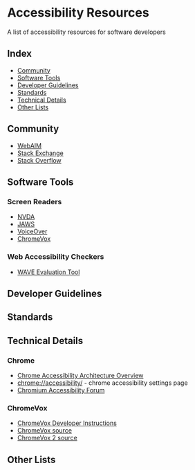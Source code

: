 # Accessibility Resources
A list of accessibility resources for software developers

## Index

* [Community](#community)
* [Software Tools](#software-tools)
* [Developer Guidelines](#developer-guidelines)
* [Standards](#standards)
* [Technical Details](#technical-details)
* [Other Lists](#other-lists)

## Community

* [WebAIM](http://webaim.org/)
* [Stack Exchange](https://ux.stackexchange.com/questions/tagged/accessibility)
* [Stack Overflow](http://stackoverflow.com/questions/tagged/accessibility)

## Software Tools

### Screen Readers

* [NVDA](https://www.nvaccess.org/)
* [JAWS](http://www.freedomscientific.com/Products/Blindness/JAWS)
* [VoiceOver](https://www.apple.com/accessibility/mac/vision/)
* [ChromeVox](http://www.chromevox.com/)

### Web Accessibility Checkers

* [WAVE Evaluation Tool](https://chrome.google.com/webstore/detail/wave-evaluation-tool/jbbplnpkjmmeebjpijfedlgcdilocofh)

## Developer Guidelines

## Standards

## Technical Details

### Chrome

* [Chrome Accessibility Architecture Overview](https://chromium.googlesource.com/chromium/src/+/lkgr/docs/accessibility/overview.md)
* [chrome://accessibility/](chrome://accessibility/) - chrome accessibility settings page
* [Chromium Accessibility Forum](https://groups.google.com/a/chromium.org/forum/#!forum/chromium-accessibility)

### ChromeVox

* [ChromeVox Developer Instructions](https://chromium.googlesource.com/chromium/src/+/lkgr/docs/accessibility/chromevox.md)
* [ChromeVox source](https://chromium.googlesource.com/chromium/src.git/+/master/chrome/browser/resources/chromeos/chromevox)
* [ChromeVox 2 source](https://chromium.googlesource.com/chromium/src.git/+/master/chrome/browser/resources/chromeos/chromevox2/)



## Other Lists
